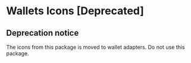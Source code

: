 # Wallets Icons [Deprecated]

## Deprecation notice
The icons from this package is moved to wallet adapters. 
Do not use this package.
